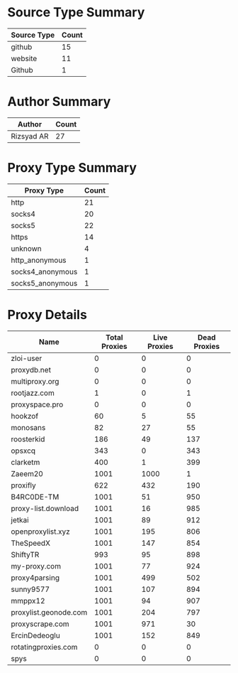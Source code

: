# Source Type Summary

| Source Type | Count |
|-------------|-------|
| github | 15 |
| website | 11 |
| Github | 1 |


# Author Summary

| Author | Count |
|--------|-------|
| Rizsyad AR | 27 |


# Proxy Type Summary

| Proxy Type | Count |
|------------|-------|
| http | 21 |
| socks4 | 20 |
| socks5 | 22 |
| https | 14 |
| unknown | 4 |
| http_anonymous | 1 |
| socks4_anonymous | 1 |
| socks5_anonymous | 1 |


# Proxy Details

| Name | Total Proxies | Live Proxies | Dead Proxies |
|------|---------------|--------------|---------------|
| zloi-user | 0 | 0 | 0 |
| proxydb.net | 0 | 0 | 0 |
| multiproxy.org | 0 | 0 | 0 |
| rootjazz.com | 1 | 0 | 1 |
| proxyspace.pro | 0 | 0 | 0 |
| hookzof | 60 | 5 | 55 |
| monosans | 82 | 27 | 55 |
| roosterkid | 186 | 49 | 137 |
| opsxcq | 343 | 0 | 343 |
| clarketm | 400 | 1 | 399 |
| Zaeem20 | 1001 | 1000 | 1 |
| proxifly | 622 | 432 | 190 |
| B4RC0DE-TM | 1001 | 51 | 950 |
| proxy-list.download | 1001 | 16 | 985 |
| jetkai | 1001 | 89 | 912 |
| openproxylist.xyz | 1001 | 195 | 806 |
| TheSpeedX | 1001 | 147 | 854 |
| ShiftyTR | 993 | 95 | 898 |
| my-proxy.com | 1001 | 77 | 924 |
| proxy4parsing | 1001 | 499 | 502 |
| sunny9577 | 1001 | 107 | 894 |
| mmppx12 | 1001 | 94 | 907 |
| proxylist.geonode.com | 1001 | 204 | 797 |
| proxyscrape.com | 1001 | 971 | 30 |
| ErcinDedeoglu | 1001 | 152 | 849 |
| rotatingproxies.com | 0 | 0 | 0 |
| spys | 0 | 0 | 0 |
